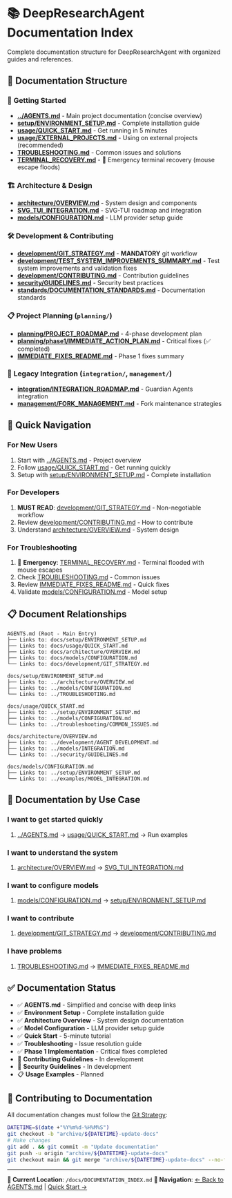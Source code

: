 # 📚 DeepResearchAgent Documentation Index

Complete documentation structure for DeepResearchAgent with organized guides and references.

## 📁 Documentation Structure

### 🚀 **Getting Started**
- **[../AGENTS.md](../AGENTS.md)** - Main project documentation (concise overview)
- **[setup/ENVIRONMENT_SETUP.md](setup/ENVIRONMENT_SETUP.md)** - Complete installation guide
- **[usage/QUICK_START.md](usage/QUICK_START.md)** - Get running in 5 minutes
- **[usage/EXTERNAL_PROJECTS.md](usage/EXTERNAL_PROJECTS.md)** - Using on external projects (recommended)
- **[TROUBLESHOOTING.md](TROUBLESHOOTING.md)** - Common issues and solutions
- **[TERMINAL_RECOVERY.md](TERMINAL_RECOVERY.md)** - 🚨 Emergency terminal recovery (mouse escape floods)

### 🏗️ **Architecture & Design**
- **[architecture/OVERVIEW.md](architecture/OVERVIEW.md)** - System design and components
- **[SVG_TUI_INTEGRATION.md](SVG_TUI_INTEGRATION.md)** - SVG-TUI roadmap and integration
- **[models/CONFIGURATION.md](models/CONFIGURATION.md)** - LLM provider setup guide

### 🛠️ **Development & Contributing**
- **[development/GIT_STRATEGY.md](development/GIT_STRATEGY.md)** - **MANDATORY** git workflow
- **[development/TEST_SYSTEM_IMPROVEMENTS_SUMMARY.md](development/TEST_SYSTEM_IMPROVEMENTS_SUMMARY.md)** - Test system improvements and validation fixes
- **[development/CONTRIBUTING.md](development/CONTRIBUTING.md)** - Contribution guidelines
- **[security/GUIDELINES.md](security/GUIDELINES.md)** - Security best practices
- **[standards/DOCUMENTATION_STANDARDS.md](standards/DOCUMENTATION_STANDARDS.md)** - Documentation standards

### 📋 **Project Planning** (`planning/`)
- **[planning/PROJECT_ROADMAP.md](planning/PROJECT_ROADMAP.md)** - 4-phase development plan
- **[planning/phase1/IMMEDIATE_ACTION_PLAN.md](planning/phase1/IMMEDIATE_ACTION_PLAN.md)** - Critical fixes (✅ completed)
- **[IMMEDIATE_FIXES_README.md](IMMEDIATE_FIXES_README.md)** - Phase 1 fixes summary

### 🔧 **Legacy Integration** (`integration/`, `management/`)
- **[integration/INTEGRATION_ROADMAP.md](integration/INTEGRATION_ROADMAP.md)** - Guardian Agents integration
- **[management/FORK_MANAGEMENT.md](management/FORK_MANAGEMENT.md)** - Fork maintenance strategies

## 🚀 **Quick Navigation**

### **For New Users**
1. Start with [../AGENTS.md](../AGENTS.md) - Project overview
2. Follow [usage/QUICK_START.md](usage/QUICK_START.md) - Get running quickly
3. Setup with [setup/ENVIRONMENT_SETUP.md](setup/ENVIRONMENT_SETUP.md) - Complete installation

### **For Developers**
1. **MUST READ**: [development/GIT_STRATEGY.md](development/GIT_STRATEGY.md) - Non-negotiable workflow
2. Review [development/CONTRIBUTING.md](development/CONTRIBUTING.md) - How to contribute
3. Understand [architecture/OVERVIEW.md](architecture/OVERVIEW.md) - System design

### **For Troubleshooting**
1. 🚨 **Emergency**: [TERMINAL_RECOVERY.md](TERMINAL_RECOVERY.md) - Terminal flooded with mouse escapes
2. Check [TROUBLESHOOTING.md](TROUBLESHOOTING.md) - Common issues
3. Review [IMMEDIATE_FIXES_README.md](IMMEDIATE_FIXES_README.md) - Quick fixes
4. Validate [models/CONFIGURATION.md](models/CONFIGURATION.md) - Model setup

## 📋 **Document Relationships**

```
AGENTS.md (Root - Main Entry)
├── Links to: docs/setup/ENVIRONMENT_SETUP.md
├── Links to: docs/usage/QUICK_START.md
├── Links to: docs/architecture/OVERVIEW.md
├── Links to: docs/models/CONFIGURATION.md
└── Links to: docs/development/GIT_STRATEGY.md

docs/setup/ENVIRONMENT_SETUP.md
├── Links to: ../architecture/OVERVIEW.md
├── Links to: ../models/CONFIGURATION.md
└── Links to: ../TROUBLESHOOTING.md

docs/usage/QUICK_START.md
├── Links to: ../setup/ENVIRONMENT_SETUP.md
├── Links to: ../models/CONFIGURATION.md
└── Links to: ../troubleshooting/COMMON_ISSUES.md

docs/architecture/OVERVIEW.md
├── Links to: ../development/AGENT_DEVELOPMENT.md
├── Links to: ../models/INTEGRATION.md
└── Links to: ../security/GUIDELINES.md

docs/models/CONFIGURATION.md
├── Links to: ../setup/ENVIRONMENT_SETUP.md
└── Links to: ../examples/MODEL_INTEGRATION.md
```

## 🎯 **Documentation by Use Case**

### I want to get started quickly
1. [../AGENTS.md](../AGENTS.md) → [usage/QUICK_START.md](usage/QUICK_START.md) → Run examples

### I want to understand the system
1. [architecture/OVERVIEW.md](architecture/OVERVIEW.md) → [SVG_TUI_INTEGRATION.md](SVG_TUI_INTEGRATION.md)

### I want to configure models
1. [models/CONFIGURATION.md](models/CONFIGURATION.md) → [setup/ENVIRONMENT_SETUP.md](setup/ENVIRONMENT_SETUP.md)

### I want to contribute
1. [development/GIT_STRATEGY.md](development/GIT_STRATEGY.md) → [development/CONTRIBUTING.md](development/CONTRIBUTING.md)

### I have problems
1. [TROUBLESHOOTING.md](TROUBLESHOOTING.md) → [IMMEDIATE_FIXES_README.md](IMMEDIATE_FIXES_README.md)

## ✅ **Documentation Status**

- ✅ **AGENTS.md** - Simplified and concise with deep links
- ✅ **Environment Setup** - Complete installation guide
- ✅ **Architecture Overview** - System design documentation
- ✅ **Model Configuration** - LLM provider setup guide
- ✅ **Quick Start** - 5-minute tutorial
- ✅ **Troubleshooting** - Issue resolution guide
- ✅ **Phase 1 Implementation** - Critical fixes completed
- 🚧 **Contributing Guidelines** - In development
- 🚧 **Security Guidelines** - In development
- 📋 **Usage Examples** - Planned

## 🤝 **Contributing to Documentation**

All documentation changes must follow the [Git Strategy](development/GIT_STRATEGY.md):

```bash
DATETIME=$(date +"%Y%m%d-%H%M%S")
git checkout -b "archive/${DATETIME}-update-docs"
# Make changes
git add . && git commit -m "Update documentation"
git push -u origin "archive/${DATETIME}-update-docs"
git checkout main && git merge "archive/${DATETIME}-update-docs" --no-ff
```

---

**📍 Current Location**: `/docs/DOCUMENTATION_INDEX.md`
**🔗 Navigation**: [← Back to AGENTS.md](../AGENTS.md) | [Quick Start →](usage/QUICK_START.md)